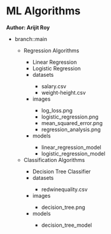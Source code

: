 # ML Algorithms
<b>Author: Arijit Roy</b>
<ul>
  <li>branch::main</li>
<ul>
  <li>Regression Algorithms</li>
  <ul>
    <li>Linear Regression</li>
    <li>Logistic Regression</li>
    <li>datasets</li>
    <ul>
      <li>salary.csv</li>
      <li>weight-height.csv</li>
    </ul>
    <li>images</li>
    <ul>
      <li>log_loss.png</li>
      <li>logistic_regression.png</li>
      <li>mean_squared_error.png</li>
      <li>regression_analysis.png</li>
    </ul>
    <li>models</li>
    <ul>
      <li>linear_regression_model</li>
      <li>logistic_regression_model</li>
    </ul>
  </ul>
  <li>Classification Algorithms</li>
  <ul>
    <li>Decision Tree Classifier</li>
    <li>datasets</li>
    <ul>
      <li>redwinequality.csv</li>
    </ul>
    <li>images</li>
    <ul>
      <li>decision_tree.png</li>
    </ul>
    <li>models</li>
    <ul>
      <li>decision_tree_model</li>
    </ul>
  </ul>
</ul>
</ul>
